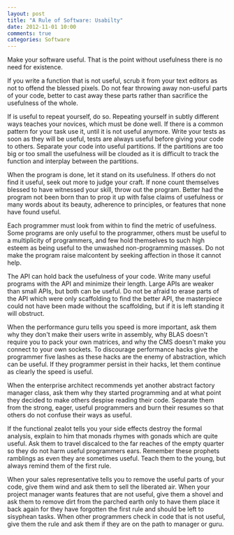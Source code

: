 ```yaml
---
layout: post
title: "A Rule of Software: Usabilty"
date: 2012-11-01 10:00
comments: true
categories: Software
---
```


Make your software useful.  That is the point without usefulness there is no
need for existence.

If you write a function that is not useful, scrub it from your text editors
as not to offend the blessed pixels. Do not fear throwing away non-useful parts
of your code, better to cast away these parts rather than sacrifice the
usefulness of the whole.

If is useful to repeat yourself, do so.  Repeating yourself in subtly different
ways teaches your novices, which must be done well. If there is a common
pattern for your task use it, until it is not useful anymore. Write your tests
as soon as they will be useful, tests are always useful before giving your code
to others. Separate your code into useful partitions. If the partitions are
too big or too small the usefulness will be clouded as it is difficult to track
the function and interplay between the partitions.

When the program is done, let it stand on its usefulness.  If others do not
find it useful, seek out more to judge your craft. If none count themselves
blessed to have witnessed your skill, throw out the program. Better had the
program not been born than to prop it up with false claims of usefulness or
many words about its beauty, adherence to principles, or features that none
have found useful.

Each programmer must look from within to find the metric of usefulness.
Some programs are only useful to the programmer, others must be useful to a
multiplicity of programmers, and few hold themselves to such high esteem as
being useful to the unwashed non-programming masses.  Do not make the program
raise malcontent by seeking affection in those it cannot help.

The API can hold back the usefulness of your code. Write many useful programs
with the API and minimize their length.  Large APIs are weaker than small APIs,
but both can be useful.  Do not be afraid to erase parts of the API which were
only scaffolding to find the better API, the masterpiece could not have been
made without the scaffolding, but if it is left standing it will obstruct.

When the performance guru tells you speed is more important, ask them why they
don't make their users write in assembly, why BLAS doesn't require you to pack
your own matrices, and why the CMS doesn't make you connect to your own
sockets. To discourage performance hacks give the programmer five lashes as
these hacks are the enemy of abstraction, which can be useful. If they
programmer persist in their hacks, let them continue as clearly the speed is
useful.

When the enterprise architect recommends yet another abstract factory
manager class, ask them why they started programming and at what point they
decided to make others despise reading their code.  Separate them from the
strong, eager, useful programmers and burn their resumes so that others do not
confuse their ways as useful.

If the functional zealot tells you your side effects destroy the formal
analysis, explain to him that monads rhymes with gonads which are quite
useful. Ask them to travel discalced to the far reaches of the empty quarter so
they do not harm useful programmers ears.  Remember these prophets ramblings as
even they are sometimes useful. Teach them to the young, but always remind them
of the first rule.

When your sales representative tells you to remove the useful parts of your
code, give them wind and ask them to sell the liberated air.  When your project
manager wants features that are not useful, give them a shovel and ask them to
remove dirt from the parched earth only to have them place it back again for
they have forgotten the first rule and should be left to sisyphean
tasks. When other programmers check in code that is not useful, give them the
rule and ask them if they are on the path to manager or guru.

